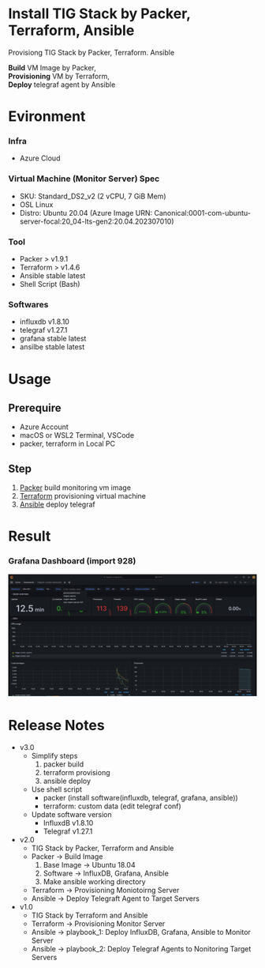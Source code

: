 # Install TIG Stack by Packer, Terraform, Ansible

Provisiong TIG Stack by Packer, Terraform. Ansible <br>

**Build** VM Image by Packer, <br>
**Provisioning** VM by Terraform, <br>
**Deploy** telegraf agent by Ansible


# Evironment
### Infra
- Azure Cloud

### Virtual Machine (Monitor Server) Spec
- SKU: Standard_DS2_v2 (2 vCPU, 7 GiB Mem)
- OSL Linux
- Distro: Ubuntu 20.04 (Azure Image URN: Canonical:0001-com-ubuntu-server-focal:20_04-lts-gen2:20.04.202307010)

### Tool
- Packer > v1.9.1
- Terraform > v1.4.6
- Ansible stable latest
- Shell Script (Bash)


### Softwares
- influxdb v1.8.10
- telegraf v1.27.1
- grafana stable latest
- ansilbe stable latest

# Usage
## Prerequire
- Azure Account
- macOS or WSL2 Terminal, VSCode
- packer, terraform in Local PC

## Step
1. [Packer](packer) build monitoring vm image
2. [Terraform](terraform) provisioning virtual machine
3. [Ansible](ansible) deploy telegraf

# Result
### Grafana Dashboard (import 928)
![grafana](_img/grafana.png)

# Release Notes
- v3.0
    - Simplify steps
        1. packer build
        2. terraform provisiong
        3. ansible deploy
    - Use shell script
        - packer (install software(influxdb, telegraf, grafana, ansible))
        - terraform: custom data (edit telegraf conf)
    - Update software version
        - InfluxdB v1.8.10
        - Telegraf v1.27.1
- v2.0 
    - TIG Stack by Packer, Terraform and Ansible
    - Packer -> Build Image
        1. Base Image -> Ubuntu 18.04
        2. Software -> InfluxDB, Grafana, Ansible
        3. Make ansible working directory
    - Terraform -> Provisioning Moniotoirng Server
    - Ansible -> Deploy Telegraft Agent to Target Servers
- v1.0
    - TIG Stack by Terraform and Ansible
    - Terraform -> Provisioning Monitor Server
    - Ansible -> playbook_1: Deploy InfluxDB, Grafana, Ansible to Monitor Server
    - Ansible -> playbook_2: Deploy Telegraf Agents to Nonitoring Target Servers
